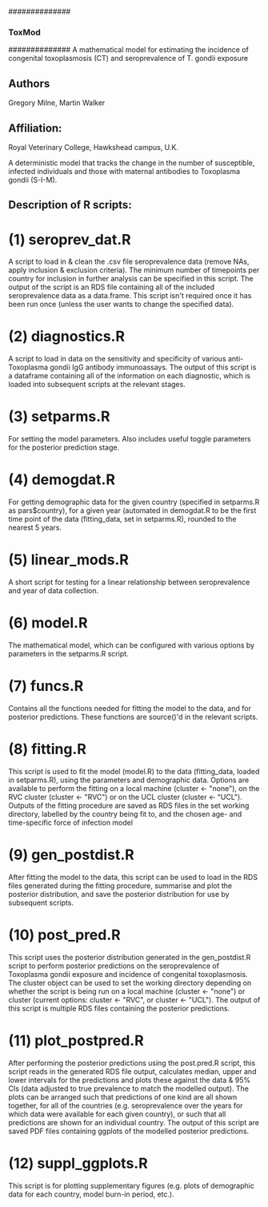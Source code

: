 ##############
### ToxMod ###
##############
A mathematical model for estimating the incidence of congenital toxoplasmosis (CT) 
and seroprevalence of T. gondii exposure

## Authors ## 
Gregory Milne, Martin Walker

## Affiliation: ##
Royal Veterinary College, Hawkshead campus, U.K.

A deterministic model that tracks the change in the number of susceptible, 
infected individuals and those with maternal antibodies to Toxoplasma gondii (S-I-M). 

## Description of R scripts: ##

# (1) seroprev_dat.R 
A script to load in & clean the .csv file seroprevalence data (remove NAs, apply 
inclusion & exclusion criteria). The minimum number of timepoints per country for 
inclusion in further analysis can be specified in this script. The output of the 
script is an RDS file containing all of the included seroprevalence data as a 
data.frame. This script isn't required once it has been run once (unless the user 
wants to change the specified data).

# (2) diagnostics.R
A script to load in data on the sensitivity and specificity of various anti-
Toxoplasma gondii IgG antibody immunoassays. The output of this script is a 
dataframe containing all of the information on each diagnostic, which is loaded 
into subsequent scripts at the relevant stages.

# (3) setparms.R 
For setting the model parameters. Also includes useful toggle parameters for the 
posterior prediction stage.

# (4) demogdat.R 
For getting demographic data for the given country (specified in setparms.R as 
pars$country), for a given year (automated in demogdat.R to be the first time 
point of the data (fitting_data, set in setparms.R), rounded to the nearest 5 years.

# (5) linear_mods.R 
A short script for testing for a linear relationship between seroprevalence and 
year of data collection.

# (6) model.R 
The mathematical model, which can be configured with various options by parameters 
in the setparms.R script.

# (7) funcs.R
Contains all the functions needed for fitting the model to the data, and for 
posterior predictions. These functions are source()'d in the relevant scripts.

# (8) fitting.R 
This script is used to fit the model (model.R) to the data (fitting_data, loaded 
in setparms.R), using the parameters and demographic data. Options are available
to perform the fitting on a local machine (cluster <- "none"), on the RVC cluster
(cluster <- "RVC") or on the UCL cluster (cluster <- "UCL"). Outputs of the fitting 
procedure are saved as RDS files in the set working directory, labelled by the 
country being fit to, and the chosen age- and time-specific force of infection model

# (9) gen_postdist.R 
After fitting the model to the data, this script can be used to load in the RDS 
files generated during the fitting procedure, summarise and plot the posterior 
distribution, and save the posterior distribution for use by subsequent scripts.

# (10) post_pred.R 
This script uses the posterior distribution generated in the gen_postdist.R script 
to perform posterior predictions on the seroprevalence of Toxoplasma gondii 
exposure and incidence of congenital toxoplasmosis. The cluster object can be 
used to set the working directory depending on whether the script is being run 
on a local machine (cluster <- "none") or cluster (current options: 
cluster <- "RVC", or cluster <- "UCL"). The output of this script is multiple RDS 
files containing the posterior predictions.

# (11) plot_postpred.R 
After performing the posterior predictions using the post.pred.R script, this 
script reads in the generated RDS file output, calculates median, upper and 
lower intervals for the predictions and plots these against the data & 95% CIs 
(data adjusted to true prevalence to match the modelled output). The plots can 
be arranged such that predictions of one kind are all shown together, for all of 
the countries (e.g. seroprevalence over the years for which data were available 
for each given country), or such that all predictions are shown for an individual
country. The output of this script are saved PDF files containing ggplots of the 
modelled posterior predictions.

# (12) suppl_ggplots.R 
This script is for plotting supplementary figures (e.g. plots of demographic data 
for each country, model burn-in period, etc.).
